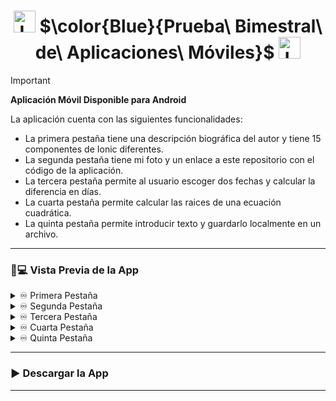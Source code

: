 <h1 align="center">
  <img height="35px" src="https://cdn.iconscout.com/icon/free/png-256/free-ionic-logo-icon-download-in-svg-png-gif-file-formats--technology-social-media-company-vol-1-pack-logos-icons-3029993.png" alt="Logo">
  $\color{Blue}{Prueba\ Bimestral\ de\ Aplicaciones\ Móviles}$
  <img height="35px" src="https://cdn.iconscout.com/icon/free/png-256/free-ionic-logo-icon-download-in-svg-png-gif-file-formats--technology-social-media-company-vol-1-pack-logos-icons-3029993.png" alt="Logo">
</h1>

> [!IMPORTANT]
> **Aplicación Móvil Disponible para Android**
>
> La aplicación cuenta con las siguientes funcionalidades:
> - La primera pestaña tiene una descripción biográfica del autor y tiene 15 componentes de Ionic diferentes.
> - La segunda pestaña tiene mi foto y un enlace a este repositorio con el código de la aplicación.
> - La tercera pestaña permite al usuario escoger dos fechas y calcular la diferencia en días.
> - La cuarta pestaña permite calcular las raices de una ecuación cuadrática.
> - La quinta pestaña permite introducir texto y guardarlo localmente en un archivo.

---

### 📲💻 Vista Previa de la App

<details>
  <summary>♾️ Primera Pestaña</summary>
  <img src="">
</details>
<details>
  <summary>♾️ Segunda Pestaña</summary>
  <img src="">
</details>
<details>
  <summary>♾️ Tercera Pestaña</summary>
  <img src="">
</details>
<details>
  <summary>♾️ Cuarta Pestaña</summary>
  <img src="">
</details>
<details>
  <summary>♾️ Quinta Pestaña</summary>
  <img src="">
</details>

---

<h3 id="deploy">▶️ Descargar la App </h3>

---
